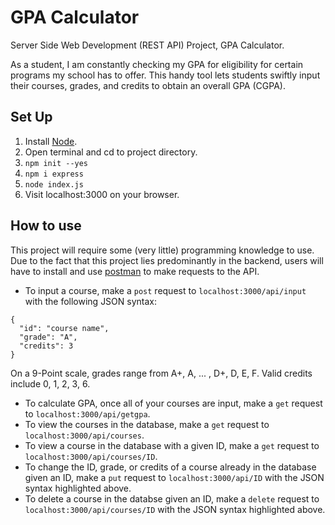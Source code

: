 # GPA Calculator
Server Side Web Development (REST API) Project, GPA Calculator.

As a student, I am constantly checking my GPA for eligibility for certain programs my school has to offer. This handy tool lets students swiftly input their courses, grades, and credits to obtain an overall GPA (CGPA).  

## Set Up
1. Install [Node](https://nodejs.org/en/).
2. Open terminal and cd to project directory. 
3. `npm init --yes`
4. `npm i express`
5. `node index.js`
6. Visit localhost:3000 on your browser.

## How to use
This project will require some (very little) programming knowledge to use. 
Due to the fact that this project lies predominantly in the backend, users will have to install and use [postman](https://www.postman.com/downloads/) to make requests to the API.

* To input a course, make a `post` request to `localhost:3000/api/input` with the following JSON syntax:
```
{
  "id": "course name",
  "grade": "A",
  "credits": 3
}
```
On a 9-Point scale, grades range from A+, A, ... , D+, D, E, F. Valid credits include 0, 1, 2, 3, 6.
* To calculate GPA, once all of your courses are input, make a `get` request to `localhost:3000/api/getgpa`.
* To view the courses in the database, make a `get` request to `localhost:3000/api/courses`.
* To view a course in the database with a given ID, make a `get` request to `localhost:3000/api/courses/ID`.
* To change the ID, grade, or credits of a course already in the database given an ID, make a `put` request to `localhost:3000/api/ID` with the JSON syntax highlighted above.
* To delete a course in the databse given an ID, make a `delete` request to `localhost:3000/api/courses/ID` with the JSON syntax highlighted above.
